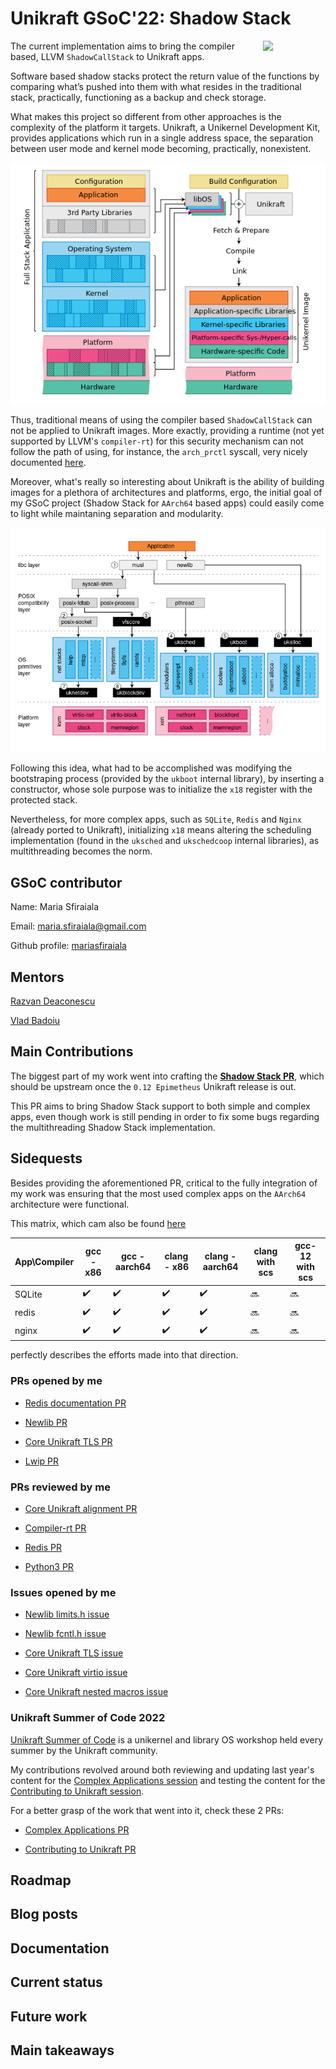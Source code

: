 # Unikraft GSoC'22: Shadow Stack

<img width="100px" src="https://summerofcode.withgoogle.com/assets/media/gsoc-2022-badge.svg" align="right" />

The current implementation aims to bring the compiler based, LLVM `ShadowCallStack` to Unikraft apps.

Software based shadow stacks protect the return value of the functions by comparing what’s pushed into them with what resides in the traditional stack, practically, functioning as a backup and check storage.

What makes this project so different from other approaches is the complexity of the platform it targets.
Unikraft, a Unikernel Development Kit, provides applications which run in a single address space, the separation between user mode and kernel mode becoming, practically, nonexistent.

![unikraft build system](images/unikraft-build-system.png)

Thus, traditional means of using the compiler based `ShadowCallStack` can not be applied to Unikraft images.
More exactly, providing a runtime (not yet supported by LLVM's `compiler-rt`) for this security mechanism can not follow the path of using, for instance, the `arch_prctl` syscall, very nicely documented [here](https://gist.github.com/moyix/f2e101348209ddeb7eba903147a867aa).

Moreover, what's really so interesting about Unikraft is the ability of building images for a plethora of architectures and platforms, ergo, the initial goal of my GSoC project (Shadow Stack for `AArch64` based apps) could easily come to light while maintaning separation and modularity.

![unikraft architecture](images/unikraft-architecture.png)

Following this idea, what had to be accomplished was modifying the bootstraping process (provided by the `ukboot` internal library), by inserting a constructor, whose sole purpose was to initialize the `x18` register with the protected stack.

Nevertheless, for more complex apps, such as `SQLite`, `Redis` and `Nginx` (already ported to Unikraft), initializing `x18` means altering the scheduling implementation (found in the `uksched` and `ukschedcoop` internal libraries), as multithreading becomes the norm.

## GSoC contributor

Name: Maria Sfiraiala

Email: <maria.sfiraiala@gmail.com>

Github profile: [mariasfiraiala](https://github.com/mariasfiraiala)

## Mentors

[Razvan Deaconescu](https://github.com/razvand)

[Vlad Badoiu](https://github.com/vladandrew)

## Main Contributions

The biggest part of my work went into crafting the **[Shadow Stack PR](https://github.com/unikraft/unikraft/pull/505)**, which should be upstream once the `0.12 Epimetheus` Unikraft release is out.

This PR aims to bring Shadow Stack support to both simple and complex apps, even though work is still pending in order to fix some bugs regarding the multithreading Shadow Stack implementation.

## Sidequests

Besides providing the aforementioned PR, critical to the fully integration of my work was ensuring that the most used complex apps on the `AArch64` architecture were functional.

This matrix, which cam also be found [here](https://github.com/mariasfiraiala/scs-work/blob/master/unikraft-scs/unikraft-scs-for-complex-apps.md)


| App\Compiler | gcc - x86 | gcc - aarch64 | clang - x86 | clang - aarch64 | clang with scs | gcc-12 with scs |
|--------------|-----------|---------------|-------------|-----------------|----------------|-----------------|
| SQLite | :heavy_check_mark: | :heavy_check_mark: | :heavy_check_mark: | :heavy_check_mark: | :soon: | :soon: |
| redis | :heavy_check_mark: | :heavy_check_mark: | :heavy_check_mark: | :heavy_check_mark: | :soon: | :soon: |
| nginx | :heavy_check_mark: | :heavy_check_mark: | :heavy_check_mark: | :heavy_check_mark: | :soon: | :soon: |

perfectly describes the efforts made into that direction.

### PRs opened by me

* [Redis documentation PR](https://github.com/unikraft/app-redis/pull/6)

* [Newlib PR](https://github.com/unikraft/lib-newlib/pull/21)

* [Core Unikraft TLS PR](https://github.com/unikraft/unikraft/pull/513)

* [Lwip PR](https://github.com/unikraft/lib-lwip/pull/18)


### PRs reviewed by me

* [Core Unikraft alignment PR](https://github.com/unikraft/unikraft/pull/530)

* [Compiler-rt PR](https://github.com/unikraft/lib-compiler-rt/pull/5)

* [Redis PR](https://github.com/unikraft/lib-redis/pull/6)

* [Python3 PR](https://github.com/unikraft/lib-python3/pull/6)

### Issues opened by me

* [Newlib limits.h issue](https://github.com/unikraft/lib-newlib/issues/19)

* [Newlib fcntl.h issue](https://github.com/unikraft/lib-newlib/issues/20)

* [Core Unikraft TLS issue](https://github.com/unikraft/unikraft/issues/514)

* [Core Unikraft virtio issue](https://github.com/unikraft/unikraft/issues/518)

* [Core Unikraft nested macros issue](https://github.com/unikraft/unikraft/issues/532)

### Unikraft Summer of Code 2022

[Unikraft Summer of Code](https://unikraft.org/community/hackathons/usoc22/) is a unikernel and library OS workshop held every summer by the Unikraft community.

My contributions revolved around both reviewing and updating last year's content for the [Complex Applications session](https://unikraft.org/community/hackathons/usoc22/complex-applications/) and testing the content for the [Contributing to Unikraft session](https://unikraft.org/community/hackathons/usoc22/contributing-to-unikraft/).

For a better grasp of the work that went into it, check these 2 PRs:

* [Complex Applications PR](https://github.com/unikraft/docs/pull/102)

* [Contributing to Unikraft PR](https://github.com/unikraft/docs/pull/96)

## Roadmap

## Blog posts

## Documentation

## Current status

## Future work

## Main takeaways